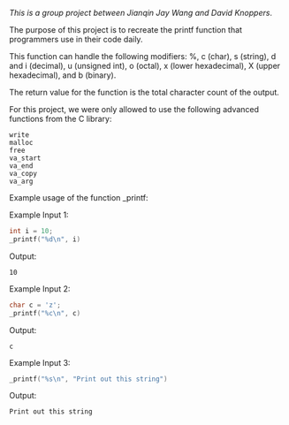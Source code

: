 *This is a group project between Jianqin Jay Wang and David Knoppers*.

The purpose of this project is to recreate the printf function that programmers use in their code daily.

This function can handle the following modifiers:
%, c (char), s (string), d and i (decimal), u (unsigned int), o (octal), x (lower hexadecimal), X (upper hexadecimal), and b (binary).

The return value for the function is the total character count of the output.

For this project, we were only allowed to use the following advanced functions from the C library:

```
write
malloc
free
va_start
va_end
va_copy
va_arg
```



Example usage of the function _printf:

Example Input 1:

```c
int i = 10;
_printf("%d\n", i)
```

Output:

```
10
```

Example Input 2:

```c
char c = 'z';
_printf("%c\n", c)
```

Output:

```
c
```

Example Input 3:

```c
_printf("%s\n", "Print out this string")
```

Output:

```
Print out this string
```

